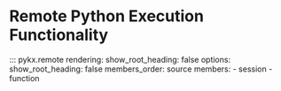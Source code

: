 # Remote Python Execution Functionality

::: pykx.remote
    rendering:
      show_root_heading: false
    options:
      show_root_heading: false
      members_order: source
      members:
        - session
        - function
